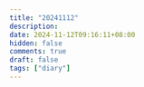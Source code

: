 ```yaml
---
title: "20241112"
description: 
date: 2024-11-12T09:16:11+08:00
hidden: false
comments: true
draft: false
tags: ["diary"]
---
```


